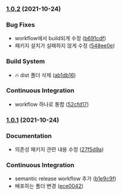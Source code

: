 ### [1.0.2](https://github.com/divlook/semantic-release-config/compare/v1.0.1...v1.0.2) (2021-10-24)


### Bug Fixes

* workflow에서 build되게 수정 ([b691cdf](https://github.com/divlook/semantic-release-config/commit/b691cdf7962566acc84885241ffd7ee6d53fb26b))
* 패키지 설치가 실패하지 않게 수정 ([548ee0e](https://github.com/divlook/semantic-release-config/commit/548ee0ed32cfab02b1b41c92cfb4ca7412eb669c))


### Build System

* :fire: dist 폴더 삭제 ([ab1db16](https://github.com/divlook/semantic-release-config/commit/ab1db16896de7ebbe59e62e90c25ff61a7dfc25e))


### Continuous Integration

* workflow 하나로 통합 ([52cfd17](https://github.com/divlook/semantic-release-config/commit/52cfd176fd78f8560daad2eb3e79d2392a973342))

### [1.0.1](https://github.com/divlook/semantic-release-config/compare/v1.0.0...v1.0.1) (2021-10-24)


### Documentation

* 의존성 패키지 관련 내용 수정 ([27f5d9a](https://github.com/divlook/semantic-release-config/commit/27f5d9a1fccefda19e771da29a6fa3b2b84356cc))


### Continuous Integration

* semantic release workflow 추가 ([b1e9c9f](https://github.com/divlook/semantic-release-config/commit/b1e9c9f61168fd53c8290493fb16a5c1686aa81a))
* 배포하는 폴더 변경 ([ece0042](https://github.com/divlook/semantic-release-config/commit/ece00420c6e8be824c45a9494922227a767604a3))
